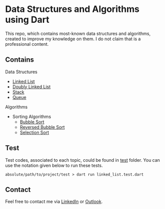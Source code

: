 # Data Structures and Algorithms using Dart

This repo, which contains most-known data structures and algorithms, created to improve my knowledge on them. I do not claim that is a professional content.

## Contains

Data Structures

- [Linked List](https://github.com/cagatayakkus/dart_algorithms/tree/main/bin/data_structures/linked_list)
- [Doubly Linked List](https://github.com/cagatayakkus/dart_algorithms/tree/main/bin/data_structures/doubly_linked_list)
- [Stack](https://github.com/cagatayakkus/dart_algorithms/tree/main/bin/data_structures/stack)
- [Queue](https://github.com/cagatayakkus/dart_algorithms/tree/main/bin/data_structures/queue)

Algorithms

- Sorting Algorithms
    - [Bubble Sort](https://github.com/cagatayakkus/dart_algorithms/tree/main/bin/algorithms/sorting_algorithms/bubble_sort)
    - [Reversed Bubble Sort](https://github.com/cagatayakkus/dart_algorithms/tree/main/bin/algorithms/sorting_algorithms/reversed_bubble_sort)
    - [Selection Sort](https://github.com/cagatayakkus/dart_algorithms/tree/main/bin/algorithms/sorting_algorithms/selection_sort)

## Test

Test codes, associated to each topic, could be found in [test](https://github.com/cagatayakkus/dart_algorithms/tree/main/test) folder.
You can use the notation given below to run these tests.
```console
absolute/path/to/project/test > dart run linked_list.test.dart
```
## Contact
Feel free to contact me via [LinkedIn](https://linked.com/cagatayakkus) or [Outlook](mailto:cagatay.akkus@outlook.com).